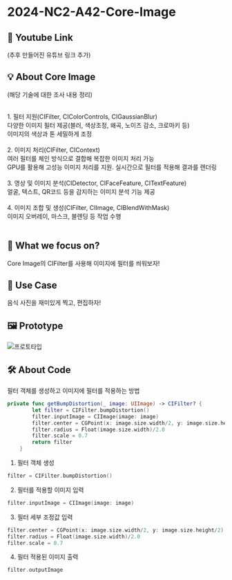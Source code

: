 # 2024-NC2-A42-Core-Image
## 🎥 Youtube Link
(추후 만들어진 유튜브 링크 추가)

## 💡 About Core Image
(해당 기술에 대한 조사 내용 정리)

<br/>
1. 필터 지원(CIFilter, CIColorControls, CIGaussianBlur) <br/>
다양한 이미지 필터 제공(블러, 색상조정, 왜곡, 노이즈 감소, 크로마키 등) <br/>
이미지의 색상과 톤 세밀하게 조정<br/>
<br/>
2. 이미지 처리(CIFilter, CIContext) <br/>
여러 필터를 체인 방식으로 결합해 복잡한 이미지 처리 가능 <br/>
GPU를 활용해 고성능 이미지 처리를 지원. 실시간으로 필터를 적용해 결과를 렌더링 <br/>
<br/>
3. 영상 및 이미지 분석(CIDetector, CIFaceFeature, CITextFeature) <br/>
얼굴, 텍스트, QR코드 등을 감지하는 이미지 분석 기능 제공 <br/>
<br/>
4. 이미지 조합 및 생성(CIFilter, CIImage, CIBlendWithMask) <br/>
이미지 오버레이, 마스크, 블렌딩 등 작업 수행 <br/>
<br/>


## 🎯 What we focus on?
Core Image의 CIFilter를 사용해 이미지에 필터를 씌워보자!

## 💼 Use Case
음식 사진을 재미있게 찍고, 편집하자!

## 🖼️ Prototype
![프로토타입](https://github.com/DeveloperAcademy-POSTECH/2024-NC2-A42-Core-Image/assets/164469337/48ef45ce-912a-4e41-bf13-b6b29d0642bb)

## 🛠️ About Code
필터 객체를 생성하고 이미지에 필터를 적용하는 방법 <br/>

```swift
private func getBumpDistortion(_ image: UIImage) -> CIFilter? {
        let filter = CIFilter.bumpDistortion()
        filter.inputImage = CIImage(image: image)
        filter.center = CGPoint(x: image.size.width/2, y: image.size.height/2)
        filter.radius = Float(image.size.width)/2.0
        filter.scale = 0.7
        return filter
    }
```

1. 필터 객체 생성
```swift
filter = CIFilter.bumpDistortion()
```

2. 필터를 적용할 이미지 입력
```swift
filter.inputImage = CIImage(image: image)
```

3. 필터 세부 조정값 입력
```swift
filter.center = CGPoint(x: image.size.width/2, y: image.size.height/2)
filter.radius = Float(image.size.width)/2.0
filter.scale = 0.7
```

4. 필터 적용된 이미지 출력
```swift
filter.outputImage
```





